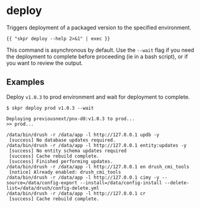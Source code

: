 # deploy

Triggers deployment of a packaged version to the specified environment.

<pre>
<code>{{ "skpr deploy --help 2>&1" | exec }}</code>
</pre>


This command is asynchronous by default. Use the `--wait` flag if you need the deployment to complete before proceeding (ie in a bash script), or if you want to review the output.

## Examples

Deploy `v1.0.3` to prod environment and wait for deployment to complete.
```
$ skpr deploy prod v1.0.3 --wait

Deploying previousnext/pnx-d8:v1.0.3 to prod...
>> prod...

/data/bin/drush -r /data/app -l http://127.0.0.1 updb -y
 [success] No database updates required.
/data/bin/drush -r /data/app -l http://127.0.0.1 entity:updates -y
 [success] No entity schema updates required
 [success] Cache rebuild complete.
 [success] Finished performing updates.
/data/bin/drush -r /data/app -l http://127.0.0.1 en drush_cmi_tools
 [notice] Already enabled: drush_cmi_tools
/data/bin/drush -r /data/app -l http://127.0.0.1 cimy -y --source=/data/config-export --install=/data/config-install --delete-list=/data/drush/config-delete.yml
/data/bin/drush -r /data/app -l http://127.0.0.1 cr
 [success] Cache rebuild complete.
```
